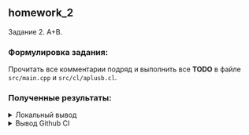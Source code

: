 ## homework_2

Задание 2. A+B.

### Формулировка задания:

Прочитать все комментарии подряд и выполнить все **TODO** в файле ``src/main.cpp`` и ``src/cl/aplusb.cl``.

### Полученные результаты:

<details><summary>Локальный вывод</summary><p>

<pre>
Data generated for n=100000000!
Log:


Kernel average time: 0.0120772+-3.10466e-06 s
GFlops: 8.28009
VRAM bandwidth: 92.5372 GB/s
Result data transfer time: 0.0332998+-0.000274855 s
VRAM -> RAM bandwidth: 11.1871 GB/s

Process finished with exit code 0
</pre>

</p></details>

<details><summary>Вывод Github CI</summary><p>

<pre>

Data generated for n=100000000!
Log:
Compilation started
Compilation done
Linking started
Linking done
Device build started
Device build done
Kernel <aplusb> was successfully vectorized (16)
Kernel <aplusb_wrong> was successfully vectorized (16)
Done.
Kernel average time: 0.0481405+-0.000369545 s
GFlops: 2.07725
VRAM bandwidth: 23.2151 GB/s
Result data transfer time: 3.83333e-06+-3.72678e-07 s
VRAM -> RAM bandwidth: 97181.5 GB/s
</pre>

</p></details>

